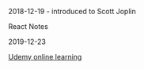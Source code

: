 
2018-12-19 - introduced to Scott Joplin

React Notes

2019-12-23

 [Udemy online learning ](https://www.udemy.com)
 
